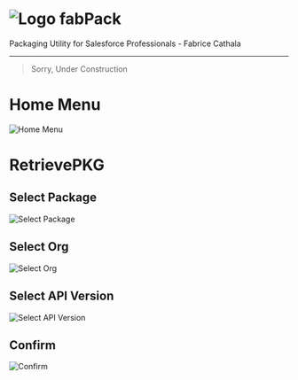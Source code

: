 # ![Logo](https://user-images.githubusercontent.com/349381/60662504-7a6e4800-9e54-11e9-9086-0685b6b4edbd.png) fabPack

Packaging Utility for Salesforce Professionals - Fabrice Cathala

---

> Sorry, Under Construction

# Home Menu

![Home Menu](https://user-images.githubusercontent.com/349381/60662947-b5bd4680-9e55-11e9-868d-49a3ee0670ef.png)

# RetrievePKG

## Select Package

![Select Package](https://user-images.githubusercontent.com/349381/60663091-23697280-9e56-11e9-97b8-29e969e31c8a.png)

## Select Org

![Select Org](https://user-images.githubusercontent.com/349381/60663127-41cf6e00-9e56-11e9-900d-be8581c409e2.png)

## Select API Version

![Select API Version](https://user-images.githubusercontent.com/349381/60663138-48f67c00-9e56-11e9-8567-d184a8c676a1.png)

## Confirm

![Confirm](https://user-images.githubusercontent.com/349381/60663145-50b62080-9e56-11e9-866a-a74b63c27c25.png)